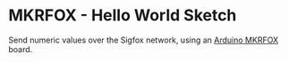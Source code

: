 # MKRFOX - Hello World Sketch

Send numeric values over the Sigfox network, using an [Arduino MKRFOX](http://arduino.cc/en/Main.ArduinoBoardMKRFox1200) board.


